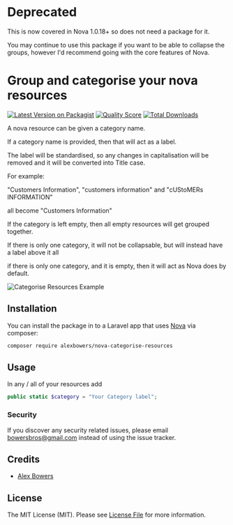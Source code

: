 # Deprecated

This is now covered in Nova 1.0.18+ so does not need a package for it.

You may continue to use this package if you want to be able to collapse the groups, however I'd recommend going with the core features of Nova.

# Group and categorise your nova resources

[![Latest Version on Packagist](https://img.shields.io/packagist/v/alexbowers/nova-categorise-resources.svg?style=flat-square)](https://packagist.org/packages/alexbowers/nova-categorise-resources)
[![Quality Score](https://img.shields.io/scrutinizer/g/alexbowers/nova-categorise-resources.svg?style=flat-square)](https://scrutinizer-ci.com/g/alexbowers/nova-categorise-resources)
[![Total Downloads](https://img.shields.io/packagist/dt/alexbowers/nova-categorise-resources.svg?style=flat-square)](https://packagist.org/packages/alexbowers/nova-categorise-resources)



A nova resource can be given a category name.

If a category name is provided, then that will act as a label.

The label will be standardised, so any changes in capitalisation will be removed
and it will be converted into Title case.

For example:

"Customers Information", "customers information" and "cUStoMERs INFORMATION"

all become "Customers Information"

If the category is left empty, then all empty resources will get grouped together.

If there is only one category, it will not be collapsable, but will instead have a label above it all

if there is only one category, and it is empty, then it will act as Nova does by default.
     
![Categorise Resources Example](https://github.com/alexbowers/nova-categorise-resources/blob/master/screenshots/example.gif?raw=true)

## Installation

You can install the package in to a Laravel app that uses [Nova](https://nova.laravel.com) via composer:

```bash
composer require alexbowers/nova-categorise-resources
```

## Usage

In any / all of your resources add

```php
public static $category = "Your Category label";
```

### Security

If you discover any security related issues, please email bowersbros@gmail.com instead of using the issue tracker.

## Credits

- [Alex Bowers](https://github.com/alexbowers)

## License

The MIT License (MIT). Please see [License File](LICENSE.md) for more information.
